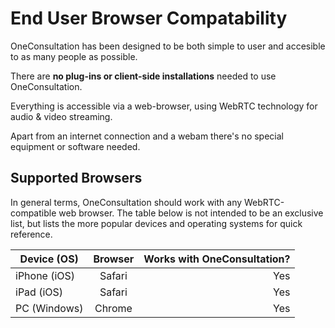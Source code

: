 # End User Browser Compatability

OneConsultation has been designed to be both simple to user and accesible to as many people as possible.

There are **no plug-ins or client-side installations** needed to use OneConsultation.

Everything is accessible via a web-browser, using WebRTC technology for audio & video streaming.

Apart from an internet connection and a webam there's no special equipment or software needed.

## Supported Browsers

In general terms, OneConsultation should work with any WebRTC-compatible web browser. The table below is not intended to be an exclusive list, but lists the more popular devices and operating systems for quick reference.

| Device (OS)        | Browser           | Works with OneConsultation?  |
| ------------- |:-------------:| -----:|
| iPhone (iOS)      | Safari | Yes |
| iPad (iOS)      | Safari      |   Yes |
| PC (Windows) | Chrome      |    Yes |

